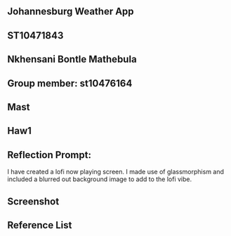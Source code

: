 ## Johannesburg Weather App
## ST10471843
## Nkhensani Bontle Mathebula
## Group member: st10476164
## Mast
## Haw1

## Reflection Prompt:
I have created a lofi now playing screen. I made use of glassmorphism and included a blurred out background image to add to the lofi vibe.


## Screenshot 

## Reference List
